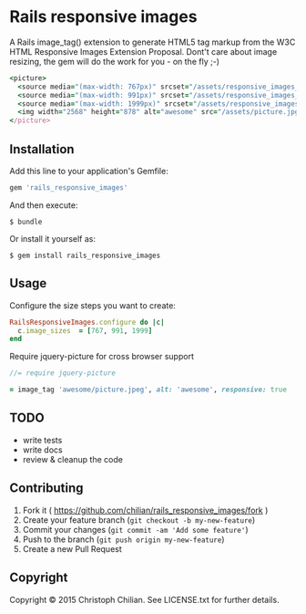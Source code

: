 # Rails responsive images

A Rails image_tag() extension to generate HTML5 <picture> tag markup from the W3C HTML Responsive Images Extension Proposal. Dont't care about image resizing, the gem will do the work for you - on the fly ;-) 

```ruby
<picture>
  <source media="(max-width: 767px)" srcset="/assets/responsive_images_767/picture.jpg">
  <source media="(max-width: 991px)" srcset="/assets/responsive_images_991/picture.jpg">
  <source media="(max-width: 1999px)" srcset="/assets/responsive_images_1999/picture.jpg">
  <img width="2568" height="878" alt="awesome" src="/assets/picture.jpg">
</picture>
```

## Installation

Add this line to your application's Gemfile:

```ruby
gem 'rails_responsive_images'
```

And then execute:

    $ bundle

Or install it yourself as:

    $ gem install rails_responsive_images

## Usage

Configure the size steps you want to create:
```ruby
RailsResponsiveImages.configure do |c|
  c.image_sizes  = [767, 991, 1999]
end
```

Require jquery-picture for cross browser support
```javascript
//= require jquery-picture
```

```ruby
= image_tag 'awesome/picture.jpeg', alt: 'awesome', responsive: true
```
## TODO
- write tests
- write docs
- review & cleanup the code

## Contributing

1. Fork it ( https://github.com/chilian/rails_responsive_images/fork )
2. Create your feature branch (`git checkout -b my-new-feature`)
3. Commit your changes (`git commit -am 'Add some feature'`)
4. Push to the branch (`git push origin my-new-feature`)
5. Create a new Pull Request

## Copyright
Copyright © 2015 Christoph Chilian. See LICENSE.txt for further details.
